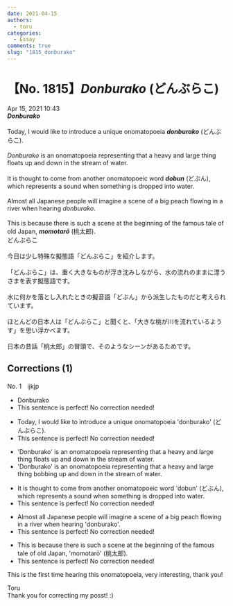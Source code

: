 ```yaml
---
date: 2021-04-15
authors:
  - toru
categories:
  - Essay
comments: true
slug: "1815_donburako"
---
```


# 【No. 1815】<strong><em>Donburako</em></strong> (どんぶらこ)
<div class="date">Apr 15, 2021 10:43</div>
<div id="post"><div id="body_show_ori">
<strong><em>Donburako</em></strong><br/><br/>Today, I would like to introduce a unique onomatopoeia <strong><em>donburako</em></strong> (どんぶらこ).<br/><br/><em>Donburako</em> is an onomatopoeia representing that a heavy and large thing floats up and down in the stream of water.<br/><br/>It is thought to come from another onomatopoeic word <strong><em>dobun</em></strong> (どぶん), which represents a sound when something is dropped into water.<br/><br/>Almost all Japanese people will imagine a scene of a big peach flowing in a river when hearing <em>donburako</em>.<br/><br/>This is because there is such a scene at the beginning of the famous tale of old Japan, <strong><em>momotarō</em></strong> (桃太郎).
</div></div>

<!-- more -->

<div id="post_ja"><div id="body_show_mo">
どんぶらこ<br/><br/>今日は少し特殊な擬態語「どんぶらこ」を紹介します。<br/><br/>「どんぶらこ」は、重く大きなものが浮き沈みしながら、水の流れのままに漂うさまを表す擬態語です。<br/><br/>水に何かを落とし入れたときの擬音語「どぶん」から派生したものだと考えられています。<br/><br/>ほとんどの日本人は「どんぶらこ」と聞くと、「大きな桃が川を流れているようす」を思い浮かべます。<br/><br/>日本の昔話「桃太郎」の冒頭で、そのようなシーンがあるためです。
</div></div>

## Corrections (1)
<div id="block"><div class="first_name"> No. 1　<span class="just_name">ijkjp</span></div><div id="block2">
<ul class="correction_field">
<li class="incorrect">Donburako</li>
<li class="corrected perfect">This sentence is perfect! No correction needed!</li>
</ul>
<ul class="correction_field">
<li class="incorrect">Today, I would like to introduce a unique onomatopoeia 'donburako' (どんぶらこ).</li>
<li class="corrected perfect">This sentence is perfect! No correction needed!</li>
</ul>
<ul class="correction_field">
<li class="incorrect">'Donburako' is an onomatopoeia representing that a heavy and large thing floats up and down in the stream of water.</li>
<li class="corrected correct">
'Donburako' is an onomatopoeia representing <span class="sline">that</span> a heavy and large thing <span class="f_red">bobbing</span> up and down in the stream of water.
</li>
</ul>
<ul class="correction_field">
<li class="incorrect">It is thought to come from another onomatopoeic word 'dobun' (どぶん), which represents a sound when something is dropped into water.</li>
<li class="corrected perfect">This sentence is perfect! No correction needed!</li>
</ul>
<ul class="correction_field">
<li class="incorrect">Almost all Japanese people will imagine a scene of a big peach flowing in a river when hearing 'donburako'.</li>
<li class="corrected perfect">This sentence is perfect! No correction needed!</li>
</ul>
<ul class="correction_field">
<li class="incorrect">This is because there is such a scene at the beginning of the famous tale of old Japan, 'momotarō' (桃太郎).</li>
<li class="corrected perfect">This sentence is perfect! No correction needed!</li>
</ul>
<p class="comment_small">
 This is the first time hearing this onomatopoeia, very interesting, thank you!
</p>

</div><div class="name"><span class="just_name">Toru</span><br>
Thank you for correcting my posst! :)
</div>
</div>
